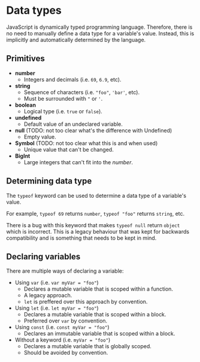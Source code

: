 # Data types

JavaScript is dynamically typed programming language. Therefore, there is no need to manually define a data type for a variable's value. Instead, this is implicitly and automatically determined by the language.

## Primitives

* **number**
  * Integers and decimals (i.e. `69`, `6.9`, etc).
* **string**
  * Sequence of characters (i.e. `"foo"`, `'bar'`, etc).
  * Must be surrounded with `"` or `'`.
* **boolean**
  * Logical type (i.e. `true` or `false`).
* **undefined**
  * Default value of an undeclared variable.
* **null** (TODO: not too clear what's the difference with Undefined)
  * Empty value.
* **Symbol** (TODO: not too clear what this is and when used)
  * Unique value that can't be changed.
* **BigInt**
  * Large integers that can't fit into the *number*.

## Determining data type

The `typeof` keyword can be used to determine a data type of a variable's value. 

For example, `typeof 69` returns `number`, `typeof "foo"` returns `string`, etc.

There is a bug with this keyword that makes `typeof null` return `object` which is incorrect. This is a legacy behaviour that was kept for backwards compatibility and is something that needs to be kept in mind. 

## Declaring variables

There are multiple ways of declaring a variable:

* Using `var` (i.e. `var myVar = "foo"`)
  * Declares a mutable variable that is scoped within a function.
  * A legacy approach.
  * `let` is preffered over this approach by convention.
* Using `let` (i.e. `let myVar = "foo"`)
  * Declares a mutable variable that is scoped within a block.
  * Preferred over `var` by convention.
* Using `const` (i.e. `const myVar = "foo"`)
  * Declares an immutable variable that is scoped within a block.
* Without a keyword (i.e. `myVar = "foo"`)
  * Declares a mutable variable that is globally scoped.
  * Should be avoided by convention.
